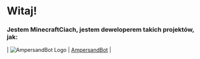 <!--
**MinecraftCiach/MinecraftCiach** is a ✨ _special_ ✨ repository because its `README.md` (this file) appears on your GitHub profile.

Here are some ideas to get you started:

- 🔭 I’m currently working on ...
- 🌱 I’m currently learning ...
- 👯 I’m looking to collaborate on ...
- 🤔 I’m looking for help with ...
- 💬 Ask me about ...
- 📫 How to reach me: ...
- 😄 Pronouns: ...
- ⚡ Fun fact: ...
-->
# Witaj!
### Jestem MinecraftCiach, jestem deweloperem takich projektów, jak:
| ![AmpersandBot Logo](https://cdn.discordapp.com/icons/622711270935887933/951dcad8949825c3f30ea242f29b706e.webp?size=512) | [AmpersandBot](https://ampersandbot.pl) |
